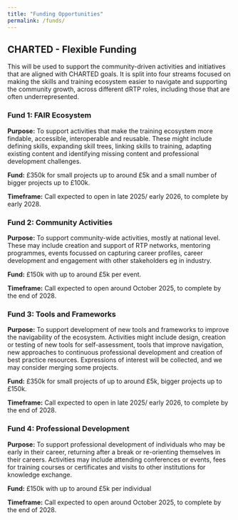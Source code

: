 ```yaml
---
title: "Funding Opportunities"
permalink: /funds/
---
```

## CHARTED - Flexible Funding

This will be used to support the community-driven activities and initiatives that are aligned with CHARTED goals.  It is split into four streams focused on making the skills and training ecosystem easier to navigate and supporting the community growth, across different dRTP roles, including those that are often underrepresented.  

### Fund 1:  FAIR Ecosystem
**Purpose:**  To support activities that make the training ecosystem more findable, accessible, interoperable and reusable.  These might include defining skills, expanding skill trees, linking skills to training, adapting existing content and identifying missing content and professional development challenges.

**Fund:**  £350k for small projects up to around £5k and a small number of bigger projects up to £100k.

**Timeframe:**  Call expected to open in late 2025/ early 2026, to complete by early 2028.

### Fund 2:  Community Activities
**Purpose:**   To support community-wide activities, mostly at national level.  These may include creation and support of RTP networks, mentoring programmes, events focussed on capturing career profiles, career development and engagement with other stakeholders eg in industry.

**Fund:**   £150k with up to around £5k per event.

**Timeframe:**   Call expected to open around October 2025, to complete by the end of 2028.

### Fund 3:  Tools and Frameworks
**Purpose:**   To support development of new tools and frameworks to improve the navigability of the ecosystem.  Activities might include design, creation or testing of new tools for self-assessment, tools that improve navigation, new approaches to continuous professional development and creation of best practice resources.  Expressions of interest will be collected, and we may consider merging some projects.

**Fund:**  £350k for small projects of up to around £5k, bigger projects up to £150k.

**Timeframe:**   Call expected to open in late 2025/ early 2026, to complete by the end of 2028.

### Fund 4:  Professional Development
**Purpose:**   To support professional development of individuals who may be early in their career, returning after a break or re-orienting themselves in their careers.  Activities may include attending conferences or events, fees for training courses or certificates and visits to other institutions for knowledge exchange.

**Fund:**   £150k with up to around £5k per individual

**Timeframe:**   Call expected to open around October 2025, to complete by the end of 2028.

